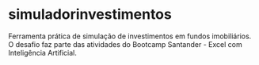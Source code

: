 # simuladorinvestimentos
Ferramenta prática de simulação de investimentos em fundos imobiliários.
O desafio faz parte das atividades do Bootcamp Santander - Excel com Inteligência Artificial.
